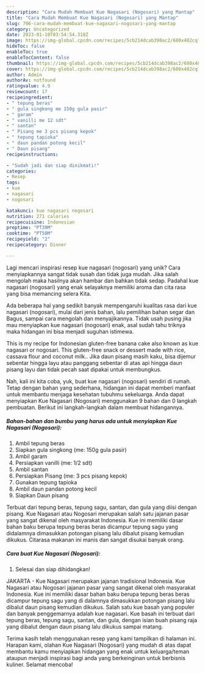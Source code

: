 ```yaml
---
description: "Cara Mudah Membuat Kue Nagasari (Nogosari) yang Mantap"
title: "Cara Mudah Membuat Kue Nagasari (Nogosari) yang Mantap"
slug: 706-cara-mudah-membuat-kue-nagasari-nogosari-yang-mantap
category: Uncategorized
date: 2023-01-10T03:54:54.318Z
image: https://img-global.cpcdn.com/recipes/5cb214dcab398ac2/680x482cq70/kue-nagasari-nogosari-foto-resep-utama.jpg
hideToc: false
enableToc: true
enableTocContent: false
thumbnail: https://img-global.cpcdn.com/recipes/5cb214dcab398ac2/680x482cq70/kue-nagasari-nogosari-foto-resep-utama.jpg
cover: https://img-global.cpcdn.com/recipes/5cb214dcab398ac2/680x482cq70/kue-nagasari-nogosari-foto-resep-utama.jpg
author: Admin
authorAv: notfound
ratingvalue: 4.9
reviewcount: 17
recipeingredient:
- " tepung beras"
- " gula singkong me 150g gula pasir"
- " garam"
- " vanilli me 12 sdt"
- " santan"
- " Pisang me 3 pcs pisang kepok"
- " tepung tapioka"
- " daun pandan potong kecil"
- " Daun pisang"
recipeinstructions:

- "Sudah jadi dan siap dinikmati!"
categories:
- Resep
tags:
- kue
- nagasari
- nogosari

katakunci: kue nagasari nogosari 
nutrition: 271 calories
recipecuisine: Indonesian
preptime: "PT39M"
cooktime: "PT50M"
recipeyield: "2"
recipecategory: Dinner

---
```





Lagi mencari inspirasi resep kue nagasari (nogosari) yang unik? Cara menyiapkannya sangat tidak susah dan tidak juga mudah. Jika salah mengolah maka hasilnya akan hambar dan bahkan tidak sedap. Padahal kue nagasari (nogosari) yang enak selayaknya memiliki aroma dan cita rasa yang bisa memancing selera Kita.





Ada beberapa hal yang sedikit banyak mempengaruhi kualitas rasa dari kue nagasari (nogosari), mulai dari jenis bahan, lalu pemilihan bahan segar dan Bagus, sampai cara mengolah dan menyajikannya. Tidak usah pusing jika mau menyiapkan kue nagasari (nogosari) enak,      asal sudah tahu triknya maka hidangan ini bisa menjadi suguhan istimewa.














This is my recipe for Indonesian gluten-free banana cake also known as kue nagasari or nogosari. This gluten-free snack or dessert made with rice, cassava flour and coconut milk.. Jika daun pisang masih kaku, bisa dijemur sebentar hingga layu atau panggang sebentar di atas api hingga daun pisang layu dan tidak pecah saat dipakai untuk membungkus.






Nah, kali ini kita coba, yuk, buat kue nagasari (nogosari) sendiri di rumah. Tetap dengan bahan yang sederhana, hidangan ini dapat memberi manfaat untuk membantu menjaga kesehatan tubuhmu sekeluarga. Anda dapat menyiapkan Kue Nagasari (Nogosari) menggunakan 9 bahan dan 0 langkah pembuatan. Berikut ini langkah-langkah dalam membuat hidangannya.

<!--inarticleads1-->

##### Bahan-bahan dan bumbu yang harus ada untuk menyiapkan Kue Nagasari (Nogosari):

1. Ambil  tepung beras
1. Siapkan  gula singkong (me: 150g gula pasir)
1. Ambil  garam
1. Persiapkan  vanilli (me: 1/2 sdt)
1. Ambil  santan
1. Persiapkan  Pisang (me: 3 pcs pisang kepok)
1. Gunakan  tepung tapioka
1. Ambil  daun pandan potong kecil
1. Siapkan  Daun pisang


Terbuat dari tepung beras, tepung sagu, santan, dan gula yang diisi dengan pisang. Kue Nagasari atau Nogosari merupakan salah satu jajanan pasar yang sangat dikenal oleh masyarakat Indonesia. Kue ini memiliki dasar bahan baku berupa tepung beras beras dicampur tepung sagu yang didalamnya dimasukkan potongan pisang lalu dibalut pisang kemudian dikukus. Citarasa makanan ini manis dan sangat disukai banyak orang. 

<!--inarticleads2-->

##### Cara buat Kue Nagasari (Nogosari):


1. Selesai dan siap dihidangkan!

JAKARTA - Kue Nagasari merupakan jajanan tradisional Indonesia. Kue Nagasari atau Nogosari jajanan pasar yang sangat dikenal oleh masyarakat Indonesia. Kue ini memiliki dasar bahan baku berupa tepung beras beras dicampur tepung sagu yang di dalamnya dimasukkan potongan pisang lalu dibalut daun pisang kemudian dikukus. Salah satu kue basah yang populer dan banyak penggemarnya adalah kue nagasari. Kue basah ini terbuat dari tepung beras, tepung sagu, santan, dan gula, dengan isian buah pisang raja yang dibalut dengan daun pisang lalu dikukus sampai matang. 

Terima kasih telah menggunakan resep yang kami tampilkan di halaman ini. Harapan kami, olahan Kue Nagasari (Nogosari) yang mudah di atas dapat membantu kamu menyiapkan hidangan yang enak untuk keluarga/teman ataupun menjadi inspirasi bagi anda yang berkeinginan untuk berbisnis kuliner. Selamat mencoba!
